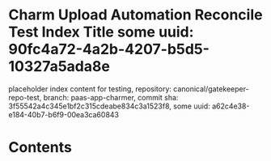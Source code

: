 # Charm Upload Automation Reconcile Test Index Title some uuid: 90fc4a72-4a2b-4207-b5d5-10327a5ada8e
 placeholder index content for testing,  repository: canonical/gatekeeper-repo-test,  branch: paas-app-charmer,  commit sha: 3f55542a4c345e1bf2c315cdeabe834c3a1523f8,  some uuid: a62c4e38-e184-40b7-b6f9-00ea3ca60843

# Contents

